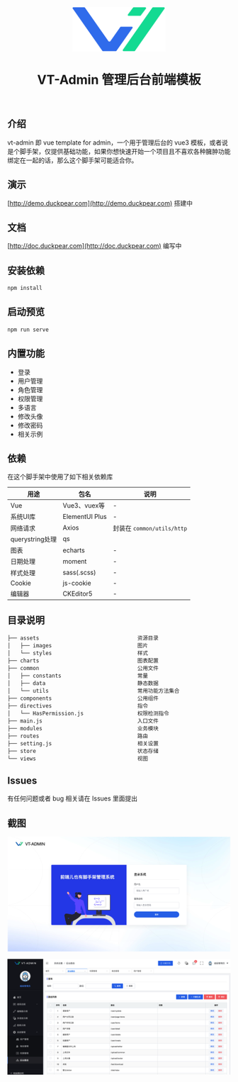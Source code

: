 <p align="center">
    <a href="http://vt-admin.duckpear.com" target="_blank" rel="noopener noreferrer"><img height="100" src="src/assets/logo.svg"></a>
    <h1 align="center">VT-Admin 管理后台前端模板</h1>
    <br>
</p>

## 介绍

vt-admin 即 vue template for admin，一个用于管理后台的 vue3 模板，或者说是个脚手架，仅提供基础功能，如果你想快速开始一个项目且不喜欢各种臃肿功能绑定在一起的话，那么这个脚手架可能适合你。

## 演示

[http://demo.duckpear.com](http://demo.duckpear.com) 搭建中

## 文档

[http://doc.duckpear.com](http://doc.duckpear.com) 编写中

## 安装依赖

```bash
npm install
````

## 启动预览

```bash
npm run serve
```

## 内置功能

- 登录
- 用户管理
- 角色管理
- 权限管理
- 多语言
- 修改头像
- 修改密码
- 相关示例

## 依赖

在这个脚手架中使用了如下相关依赖库

| 用途            | 包名             | 说明                      |
|---------------|----------------|-------------------------|
| Vue           | Vue3、vuex等     | -                       |
| 系统UI库         | ElementUI Plus | -                       |
| 网络请求          | Axios          | 封装在 `common/utils/http` |
| querystring处理 | qs             |                         |
| 图表            | echarts        | -                       |
| 日期处理          | moment         | -                       |
| 样式处理          | sass(.scss)    | -                       |
| Cookie        | js-cookie      | -                       |
| 编辑器           | CKEditor5      | -                       |

## 目录说明

```
├── assets                               资源目录
│   ├── images                           图片
│   └── styles                           样式
├── charts                               图表配置
├── common                               公用文件
│   ├── constants                        常量
│   ├── data                             静态数据
│   └── utils                            常用功能方法集合
├── components                           公用组件
├── directives                           指令
│   └── HasPermission.js                 权限检测指令
├── main.js                              入口文件
├── modules                              业务模块
├── routes                               路由
├── setting.js                           相关设置
├── store                                状态存储
└── views                                视图
```

## Issues

有任何问题或者 bug 相关请在 Issues 里面提出


## 截图

![src/assets/images/screenshot-login.png](src/assets/images/screenshot-login.png)

![src/assets/images/screenshot-list.png](src/assets/images/screenshot-list.png)
